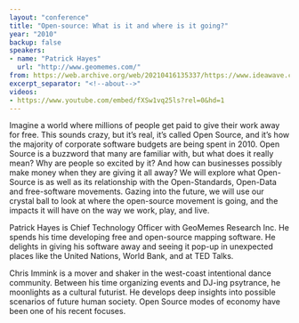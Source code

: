```yaml
---
layout: "conference"
title: "Open-source: What is it and where is it going?"
year: "2010"
backup: false
speakers:
- name: "Patrick Hayes"
  url: "http://www.geomemes.com/"
from: https://web.archive.org/web/20210416135337/https://www.ideawave.ca/the-conference/open-source-what-is-it-and-where-is-it-going
excerpt_separator: "<!--about-->"
videos:
- https://www.youtube.com/embed/fXSw1vq25ls?rel=0&hd=1
---
```


Imagine a world where millions of people get paid to give their work away for
free. This sounds crazy, but it’s real, it’s called Open Source, and it’s how
the majority of corporate software budgets are being spent in 2010. Open
Source is a buzzword that many are familiar with, but what does it really
mean? Why are people so excited by it? And how can businesses possibly make
money when they are giving it all away? We will explore what Open-Source is as
well as its relationship with the Open-Standards, Open-Data and free-software
movements. Gazing into the future, we will use our crystal ball to look at
where the open-source movement is going, and the impacts it will have on the
way we work, play, and live.

<!--about-->

Patrick Hayes is Chief Technology Officer with GeoMemes Research Inc. He
spends his time developing free and open-source mapping software. He
delights in giving his software away and seeing it pop-up in unexpected
places like the United Nations, World Bank, and at TED Talks.

Chris Immink is a mover and shaker in the west-coast intentional dance
community. Between his time organizing events and DJ-ing psytrance, he
moonlights as a cultural futurist. He develops deep insights into possible
scenarios of future human society. Open Source modes of economy have been one
of his recent focuses.

